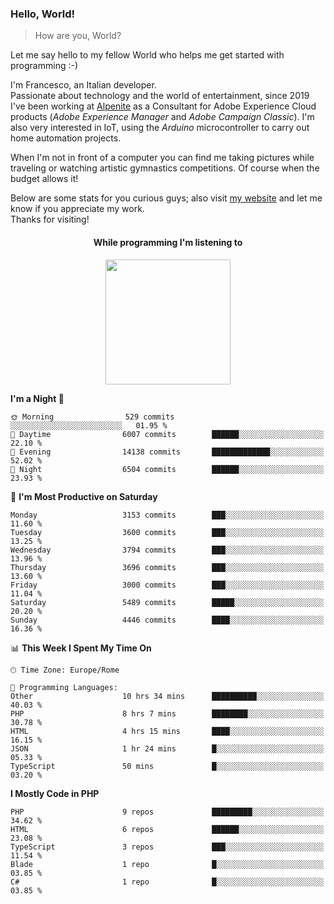 ### Hello, World!

> How are you, World?

Let me say hello to my fellow World who helps me get started with programming :-)

I'm Francesco, an Italian developer.  
Passionate about technology and the world of entertainment, since 2019 I've been working at [Alpenite](https://www.alpenite.com) as a Consultant for Adobe Experience Cloud products (*Adobe Experience Manager* and *Adobe Campaign Classic*). I'm also very interested in IoT, using the *Arduino* microcontroller to carry out home automation projects.

When I'm not in front of a computer you can find me taking pictures while traveling or watching artistic gymnastics competitions. Of course when the budget allows it!

Below are some stats for you curious guys; also visit [my website](https://www.francescorega.eu) and let me know if you appreciate my work.  
Thanks for visiting!

<div align="center">
  <h4>While programming I'm listening to</h4>
  <a href="https://apps.francescorega.eu/now-playing/11147232609" target="_blank"><img src="https://apps.francescorega.eu/now-playing/11147232609" width="200"></a>
</div>

<!--START_SECTION:waka-->
**I'm a Night 🦉** 

```text
🌞 Morning                529 commits         ░░░░░░░░░░░░░░░░░░░░░░░░░   01.95 % 
🌆 Daytime                6007 commits        ██████░░░░░░░░░░░░░░░░░░░   22.10 % 
🌃 Evening                14138 commits       █████████████░░░░░░░░░░░░   52.02 % 
🌙 Night                  6504 commits        ██████░░░░░░░░░░░░░░░░░░░   23.93 % 
```
📅 **I'm Most Productive on Saturday** 

```text
Monday                   3153 commits        ███░░░░░░░░░░░░░░░░░░░░░░   11.60 % 
Tuesday                  3600 commits        ███░░░░░░░░░░░░░░░░░░░░░░   13.25 % 
Wednesday                3794 commits        ███░░░░░░░░░░░░░░░░░░░░░░   13.96 % 
Thursday                 3696 commits        ███░░░░░░░░░░░░░░░░░░░░░░   13.60 % 
Friday                   3000 commits        ███░░░░░░░░░░░░░░░░░░░░░░   11.04 % 
Saturday                 5489 commits        █████░░░░░░░░░░░░░░░░░░░░   20.20 % 
Sunday                   4446 commits        ████░░░░░░░░░░░░░░░░░░░░░   16.36 % 
```


📊 **This Week I Spent My Time On** 

```text
🕑︎ Time Zone: Europe/Rome

💬 Programming Languages: 
Other                    10 hrs 34 mins      ██████████░░░░░░░░░░░░░░░   40.03 % 
PHP                      8 hrs 7 mins        ████████░░░░░░░░░░░░░░░░░   30.78 % 
HTML                     4 hrs 15 mins       ████░░░░░░░░░░░░░░░░░░░░░   16.15 % 
JSON                     1 hr 24 mins        █░░░░░░░░░░░░░░░░░░░░░░░░   05.33 % 
TypeScript               50 mins             █░░░░░░░░░░░░░░░░░░░░░░░░   03.20 % 
```

**I Mostly Code in PHP** 

```text
PHP                      9 repos             █████████░░░░░░░░░░░░░░░░   34.62 % 
HTML                     6 repos             ██████░░░░░░░░░░░░░░░░░░░   23.08 % 
TypeScript               3 repos             ███░░░░░░░░░░░░░░░░░░░░░░   11.54 % 
Blade                    1 repo              █░░░░░░░░░░░░░░░░░░░░░░░░   03.85 % 
C#                       1 repo              █░░░░░░░░░░░░░░░░░░░░░░░░   03.85 % 
```




<!--END_SECTION:waka-->
